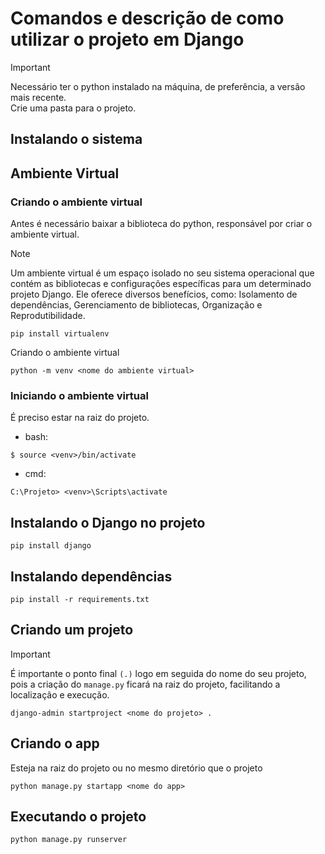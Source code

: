 # Comandos e descrição de como utilizar o projeto em Django

> [!IMPORTANT]
> Necessário ter o python instalado na máquina, de preferência, a versão mais recente.\
> Crie uma pasta para o projeto. 

## Instalando o sistema
## Ambiente Virtual
### Criando o ambiente virtual

Antes é necessário baixar a biblioteca do python, responsável por criar o ambiente virtual.

> [!NOTE]
> Um ambiente virtual é um espaço isolado no seu sistema operacional que contém as bibliotecas e configurações específicas para um determinado projeto Django. Ele oferece diversos benefícios, como: Isolamento de dependências, Gerenciamento de bibliotecas, Organização e Reprodutibilidade.
```
pip install virtualenv
```

Criando o ambiente virtual
```
python -m venv <nome do ambiente virtual>
```

### Iniciando o ambiente virtual
É preciso estar na raiz do projeto.

* bash: 
```
$ source <venv>/bin/activate
```
* cmd:
```
C:\Projeto> <venv>\Scripts\activate
```

## Instalando o Django no projeto
```
pip install django
```

## Instalando dependências
```
pip install -r requirements.txt
```

## Criando um projeto
> [!IMPORTANT]
> É importante o ponto final ``(.)`` logo em seguida do nome do seu projeto, pois a criação do ``manage.py`` ficará na raiz do projeto, facilitando a localização e execução.
```
django-admin startproject <nome do projeto> .
```

## Criando o app
Esteja na raiz do projeto ou no mesmo diretório que o projeto 

```
python manage.py startapp <nome do app>
```

## Executando o projeto 
```
python manage.py runserver
```